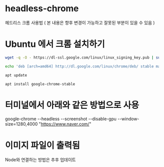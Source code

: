 # headless-chrome
헤드리스 크롬 사용법
( 본 내용은 향후 변경이 가능하고 잘못된 부분이 있을 수 있음 )

# Ubuntu 에서 크롬 설치하기
```bash
wget -q -O - https://dl-ssl.google.com/linux/linux_signing_key.pub | sudo apt-key add -

echo 'deb [arch=amd64] http://dl.google.com/linux/chrome/deb/ stable main' | sudo tee /etc/apt/sources.list.d/google-chrome.list

apt update

apt install google-chrome-stable
```

# 터미널에서 아래와 같은 방법으로 사용
google-chrome --headless --screenshot --disable-gpu --window-size=1280,4000 "https://www.naver.com/"

# 이미지 파일이 출력됨
Node와 연결하는 방법은 추후 업데이트
